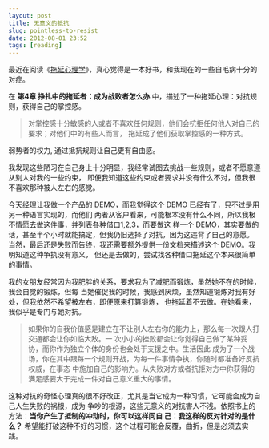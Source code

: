 ```yaml
---
layout: post
title: 无意义的抵抗
slug: pointless-to-resist
date: 2012-08-01 23:52
tags: [reading]
---
```


最近在阅读《[拖延心理学][1]》，真心觉得是一本好书，和我现在的一些自毛病十分的对症。

在 **第4章 挣扎中的拖延者：成为战败者怎么办** 中，描述了一种拖延心理：对抗规则，获得自己的掌控感。

> 对掌控感十分敏感的人或者不喜欢任何规则，他们会抗拒任何他人对自己的要求；对他们中的有些人而言，
> 拖延成了他们获取掌控感的一种方式。

弱势者的权力, 通过抵抗规则让自己更有自由感。

我发现这些陋习在自己身上十分明显，我经常试图去挑战一些规则，或者不愿意遵从别人对我的一些约束，
即便我知道这些约束或者要求并没有什么不对，但我很不喜欢那种被人左右的感觉。

今天经理让我做一个产品的 DEMO，而我觉得这个 DEMO 已经有了，只不过是用另一种语言实现的，而他们
两者从客户看来，可能根本没有什么不同，所以我极不情愿去做这件事，并列表各种借口1,2,3，而要做这
样一个 DEMO，其实要做的话，甚至半个小时就能搞定，但我仍旧选择了对抗，因为这违背了自己的意愿。
当然，最后还是失败而告终，我还需要额外提供一份文档来描述这个 DEMO。我明知道这种争执没有意义，
但还是去做的，尝试找各种借口拖延这个本来很简单的事情。

我的女朋友经常因为我肥胖的关系，要求我为了减肥而锻炼，虽然她不在的时候，我会自觉的锻炼，但每
当她催促我的时候，我感到厌烦，虽然知道锻炼对我有好处，但我依然不希望被左右，即便原来打算锻炼，
也拖延着不去做。在她看来，我似乎是专门与她对抗。

> 如果你的自我价值感是建立在不让别人左右你的能力上，那么每一次跟人打交通都会让你如临大敌。一
> 次小小的挫败都会让你觉得自己做了某种妥协，而你作为独立个体的身份也会处于支援之中。生活因此
> 成为了一个战场，你在其中跟每一个规则开战，为每一件事情争执，你随时都准备好反抗权威，在事态
> 中施加自己的影响力。从失败对方或者抗拒对方中你获得的满足感要大于完成一件对自己意义重大的事情。

这种对抗的奇怪心理真的很不好改正，尤其是当它成为一种习惯，它可能会成为自己人生失败的祸根，成为
争吵的根源，这些无意义的对抗害人不浅。依照书上的方法：**当你产生了抵制的冲动时，你可以这样问自
己：我这样的反对针对的是什么？** 希望能打破这种不好的习惯，这个过程可能会反覆，曲折，但是必须去实践。

[1]: http://book.douban.com/subject/4180711/
